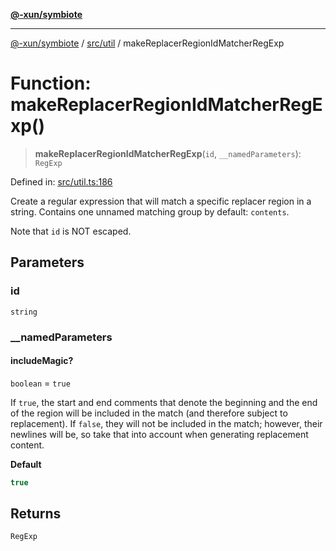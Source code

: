 [**@-xun/symbiote**](../../../README.md)

***

[@-xun/symbiote](../../../README.md) / [src/util](../README.md) / makeReplacerRegionIdMatcherRegExp

# Function: makeReplacerRegionIdMatcherRegExp()

> **makeReplacerRegionIdMatcherRegExp**(`id`, `__namedParameters`): `RegExp`

Defined in: [src/util.ts:186](https://github.com/Xunnamius/symbiote/blob/39b78f935df3d66a96654bd78c86b3952384b660/src/util.ts#L186)

Create a regular expression that will match a specific replacer region in a
string. Contains one unnamed matching group by default: `contents`.

Note that `id` is NOT escaped.

## Parameters

### id

`string`

### \_\_namedParameters

#### includeMagic?

`boolean` = `true`

If `true`, the start and end comments that denote the beginning and the
end of the region will be included in the match (and therefore subject to
replacement). If `false`, they will not be included in the match;
however, their newlines will be, so take that into account when
generating replacement content.

**Default**

```ts
true
```

## Returns

`RegExp`
